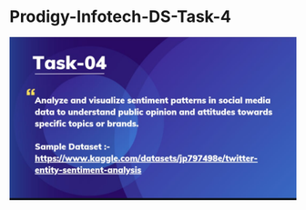 # Prodigy-Infotech-DS-Task-4
![Screenshot 2024-08-02 231401](https://github.com/KumarPiyush2300/Prodigy-Infotech-DS-Task-4/blob/ca7b9c0de9795617cbd880c9c2a2f3a8bf926ac3/9561102a-2b7d-4681-85ea-77ffd759774b.jpg)
